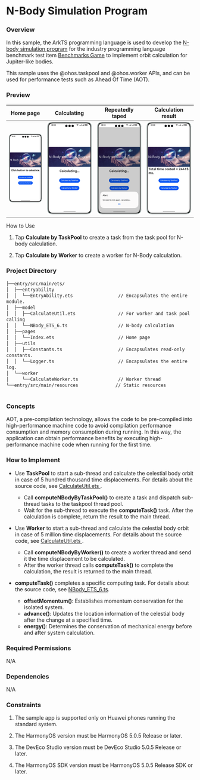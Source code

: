 # N-Body Simulation Program

### Overview

In this sample, the ArkTS programming language is used to develop the [N-body simulation program](https://benchmarksgame-team.pages.debian.net/benchmarksgame/description/nbody.html#nbody) for the industry programming language benchmark test item [Benchmarks Game](https://salsa.debian.org/benchmarksgame-team/benchmarksgame/) to implement orbit calculation for Jupiter-like bodies.

This sample uses the @ohos.taskpool and @ohos.worker APIs, and can be used for performance tests such as Ahead Of Time (AOT).

### Preview
| Home page                                   | Calculating                                       | Repeatedly taped                              | Calculation result                           |
|---------------------------------------------|---------------------------------------------------|-----------------------------------------------|----------------------------------------------|
| ![](screenshots/device/n-body_entry.en.png) | ![](screenshots/device/n-body_calculating.en.png) | ![](screenshots/device/n-body_reClick.en.png) | ![](screenshots/device/n-body_result.en.png) |

How to Use

1. Tap **Calculate by TaskPool** to create a task from the task pool for N-body calculation.

2. Tap **Calculate by Worker** to create a worker for N-Body calculation.

### Project Directory
```
├──entry/src/main/ets/
│  ├──entryability
│  │  └──EntryAbility.ets                 // Encapsulates the entire module.
│  ├──model
│  │  ├──CalculateUtil.ets                // For worker and task pool calling           
│  │  └──NBody_ETS_6.ts                   // N-body calculation
│  ├──pages
│  │  └──Index.ets                        // Home page
│  ├──utils
│  │  ├──Constants.ts                     // Encapsulates read-only constants.
│  │  └──Logger.ts                        // Encapsulates the entire log.
│  └──worker
│     └──CalculateWorker.ts               // Worker thread
└──entry/src/main/resources              // Static resources       
                                            
```
### Concepts

AOT, a pre-compilation technology, allows the code to be pre-compiled into high-performance machine code to avoid compilation performance consumption and memory consumption during running. In this way, the application can obtain performance benefits by executing high-performance machine code when running for the first time.

### How to Implement

- Use **TaskPool** to start a sub-thread and calculate the celestial body orbit in case of 5 hundred thousand time displacements. For details about the source code, see [CalculateUtil.ets ](entry/src/main/ets/model/CalculateUtil.ets).
  - Call **computeNBodyByTaskPool()** to create a task and dispatch sub-thread tasks to the taskpool thread pool.
  - Wait for the sub-thread to execute the **computeTask()** task. After the calculation is complete, return the result to the main thread.

- Use **Worker** to start a sub-thread and calculate the celestial body orbit in case of 5 million time displacements. For details about the source code, see [CalculateUtil.ets ](entry/src/main/ets/model/CalculateUtil.ets).
  - Call **computeNBodyByWorker()** to create a worker thread and send it the time displacement to be calculated.
  - After the worker thread calls **computeTask()** to complete the calculation, the result is returned to the main thread.
- **computeTask()** completes a specific computing task. For details about the source code, see [NBody_ETS_6.ts](entry/src/main/ets/model/NBody_ETS_6.ts).
  - **offsetMomentum()**: Establishes momentum conservation for the isolated system.
  - **advance()**: Updates the location information of the celestial body after the change at a specified time.
  - **energy()**: Determines the conservation of mechanical energy before and after system calculation.

### Required Permissions

N/A

### Dependencies

N/A

### Constraints

1. The sample app is supported only on Huawei phones running the standard system.

2. The HarmonyOS version must be HarmonyOS 5.0.5 Release or later.

3. The DevEco Studio version must be DevEco Studio 5.0.5 Release or later.

4. The HarmonyOS SDK version must be HarmonyOS 5.0.5 Release SDK or later.
